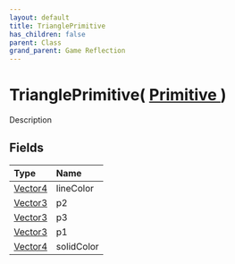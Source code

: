 ```yaml
---
layout: default
title: TrianglePrimitive
has_children: false
parent: Class
grand_parent: Game Reflection
---
```

# TrianglePrimitive( [ Primitive ](/docs/game-reflection/classes/primitive) )
Description 

## Fields

| Type | Name |
|:-------------|:--------------|
| [Vector4](/docs/game-reflection/classes/vector4) | lineColor |
| [Vector3](/docs/game-reflection/classes/vector3) | p2 |
| [Vector3](/docs/game-reflection/classes/vector3) | p3 |
| [Vector3](/docs/game-reflection/classes/vector3) | p1 |
| [Vector4](/docs/game-reflection/classes/vector4) | solidColor |


